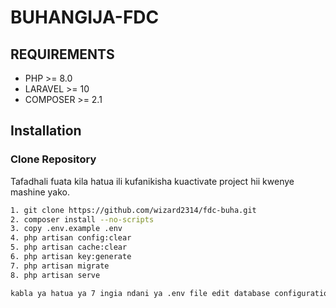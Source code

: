 # BUHANGIJA-FDC

## REQUIREMENTS
 - PHP >= 8.0
 - LARAVEL >= 10
 - COMPOSER >= 2.1

## Installation 

### Clone Repository
Tafadhali fuata kila hatua ili kufanikisha kuactivate project hii kwenye mashine yako.

```bash
1. git clone https://github.com/wizard2314/fdc-buha.git 
2. composer install --no-scripts
3. copy .env.example .env
4. php artisan config:clear
5. php artisan cache:clear
6. php artisan key:generate
7. php artisan migrate
8. php artisan serve 

kabla ya hatua ya 7 ingia ndani ya .env file edit database configurations  
```